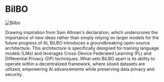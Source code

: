 # BilBO

![Bilbo](https://i.postimg.cc/nc4tC4FL/bilbo.png)


Drawing inspiration from Sam Altman's declaration, which underscores the importance of new ideas rather than simply relying on larger models for the future progress of AI, BiLBO introduces a groundbreaking open-source architecture. This architecture is specifically designed for training language models (LMs) and leverages Cross-Device Federated Learning (FL) and Differential Privacy (DP) techniques. What sets BiLBO apart is its ability to operate within a decentralized framework, where siloed datasets are utilized, empowering AI advancements while preserving data privacy and security.
